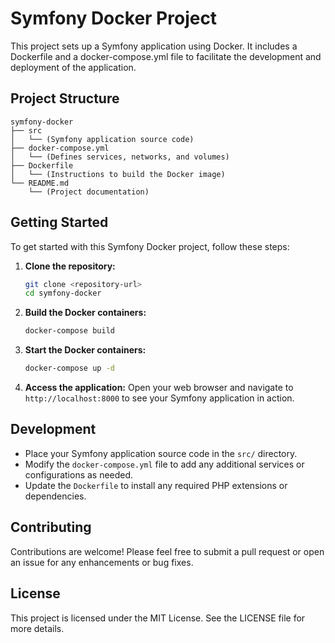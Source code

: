 # Symfony Docker Project

This project sets up a Symfony application using Docker. It includes a Dockerfile and a docker-compose.yml file to facilitate the development and deployment of the application.

## Project Structure

```
symfony-docker
├── src
│   └── (Symfony application source code)
├── docker-compose.yml
│   └── (Defines services, networks, and volumes)
├── Dockerfile
│   └── (Instructions to build the Docker image)
└── README.md
    └── (Project documentation)
```

## Getting Started

To get started with this Symfony Docker project, follow these steps:

1. **Clone the repository:**
   ```bash
   git clone <repository-url>
   cd symfony-docker
   ```

2. **Build the Docker containers:**
   ```bash
   docker-compose build
   ```

3. **Start the Docker containers:**
   ```bash
   docker-compose up -d
   ```

4. **Access the application:**
   Open your web browser and navigate to `http://localhost:8000` to see your Symfony application in action.

## Development

- Place your Symfony application source code in the `src/` directory.
- Modify the `docker-compose.yml` file to add any additional services or configurations as needed.
- Update the `Dockerfile` to install any required PHP extensions or dependencies.

## Contributing

Contributions are welcome! Please feel free to submit a pull request or open an issue for any enhancements or bug fixes.

## License

This project is licensed under the MIT License. See the LICENSE file for more details.